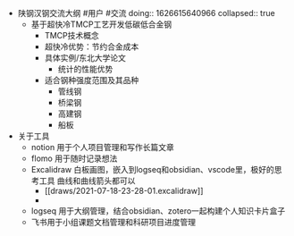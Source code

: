 - 陕钢汉钢交流大纲   #用户  #交流
  doing:: 1626615640966
  collapsed:: true
	- 基于超快冷TMCP工艺开发低碳低合金钢
		- TMCP技术概念
		- 超快冷优势：节约合金成本
		- 具体实例/东北大学论文
			- 统计的性能优势
		- 适合钢种强度范围及其品种
			- 管线钢
			- 桥梁钢
			- 高建钢
			- 船板
- 关于工具
	- notion 用于个人项目管理和写作长篇文章
	- flomo 用于随时记录想法
	- Excalidraw 白板画图，嵌入到logseq和obsidian、vscode里，极好的思考工具
	  曲线和曲线箭头都可以
		- [[draws/2021-07-18-23-28-01.excalidraw]]
		-
	- logseq 用于大纲管理，结合obsidian、zotero一起构建个人知识卡片盒子
	- 飞书用于小组课题文档管理和科研项目进度管理